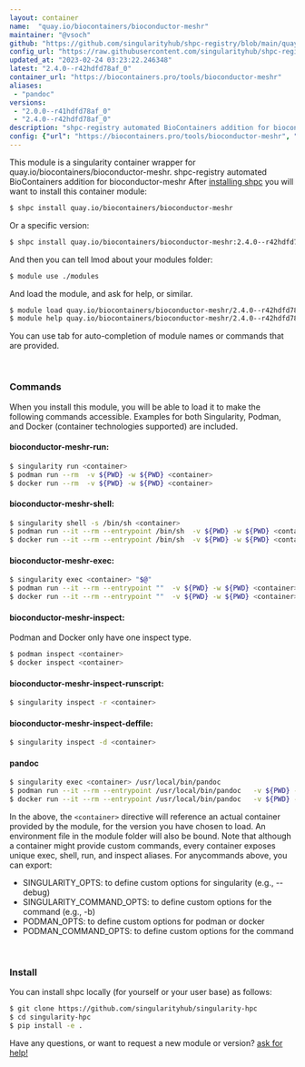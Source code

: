 ```yaml
---
layout: container
name:  "quay.io/biocontainers/bioconductor-meshr"
maintainer: "@vsoch"
github: "https://github.com/singularityhub/shpc-registry/blob/main/quay.io/biocontainers/bioconductor-meshr/container.yaml"
config_url: "https://raw.githubusercontent.com/singularityhub/shpc-registry/main/quay.io/biocontainers/bioconductor-meshr/container.yaml"
updated_at: "2023-02-24 03:23:22.246348"
latest: "2.4.0--r42hdfd78af_0"
container_url: "https://biocontainers.pro/tools/bioconductor-meshr"
aliases:
 - "pandoc"
versions:
 - "2.0.0--r41hdfd78af_0"
 - "2.4.0--r42hdfd78af_0"
description: "shpc-registry automated BioContainers addition for bioconductor-meshr"
config: {"url": "https://biocontainers.pro/tools/bioconductor-meshr", "maintainer": "@vsoch", "description": "shpc-registry automated BioContainers addition for bioconductor-meshr", "latest": {"2.4.0--r42hdfd78af_0": "sha256:a1eb762671ca9333f5795a5584e96166dce08ebbe685cc8efb2fa127f65add5b"}, "tags": {"2.0.0--r41hdfd78af_0": "sha256:b55dbd89a56f53bca59bb3023d531aedda73aa61b394bc3bd74673fe4a743a9a", "2.4.0--r42hdfd78af_0": "sha256:a1eb762671ca9333f5795a5584e96166dce08ebbe685cc8efb2fa127f65add5b"}, "docker": "quay.io/biocontainers/bioconductor-meshr", "aliases": {"pandoc": "/usr/local/bin/pandoc"}}
---
```


This module is a singularity container wrapper for quay.io/biocontainers/bioconductor-meshr.
shpc-registry automated BioContainers addition for bioconductor-meshr
After [installing shpc](#install) you will want to install this container module:


```bash
$ shpc install quay.io/biocontainers/bioconductor-meshr
```

Or a specific version:

```bash
$ shpc install quay.io/biocontainers/bioconductor-meshr:2.4.0--r42hdfd78af_0
```

And then you can tell lmod about your modules folder:

```bash
$ module use ./modules
```

And load the module, and ask for help, or similar.

```bash
$ module load quay.io/biocontainers/bioconductor-meshr/2.4.0--r42hdfd78af_0
$ module help quay.io/biocontainers/bioconductor-meshr/2.4.0--r42hdfd78af_0
```

You can use tab for auto-completion of module names or commands that are provided.

<br>

### Commands

When you install this module, you will be able to load it to make the following commands accessible.
Examples for both Singularity, Podman, and Docker (container technologies supported) are included.

#### bioconductor-meshr-run:

```bash
$ singularity run <container>
$ podman run --rm  -v ${PWD} -w ${PWD} <container>
$ docker run --rm  -v ${PWD} -w ${PWD} <container>
```

#### bioconductor-meshr-shell:

```bash
$ singularity shell -s /bin/sh <container>
$ podman run --it --rm --entrypoint /bin/sh  -v ${PWD} -w ${PWD} <container>
$ docker run --it --rm --entrypoint /bin/sh  -v ${PWD} -w ${PWD} <container>
```

#### bioconductor-meshr-exec:

```bash
$ singularity exec <container> "$@"
$ podman run --it --rm --entrypoint ""  -v ${PWD} -w ${PWD} <container> "$@"
$ docker run --it --rm --entrypoint ""  -v ${PWD} -w ${PWD} <container> "$@"
```

#### bioconductor-meshr-inspect:

Podman and Docker only have one inspect type.

```bash
$ podman inspect <container>
$ docker inspect <container>
```

#### bioconductor-meshr-inspect-runscript:

```bash
$ singularity inspect -r <container>
```

#### bioconductor-meshr-inspect-deffile:

```bash
$ singularity inspect -d <container>
```


#### pandoc

```bash
$ singularity exec <container> /usr/local/bin/pandoc
$ podman run --it --rm --entrypoint /usr/local/bin/pandoc   -v ${PWD} -w ${PWD} <container> -c " $@"
$ docker run --it --rm --entrypoint /usr/local/bin/pandoc   -v ${PWD} -w ${PWD} <container> -c " $@"
```



In the above, the `<container>` directive will reference an actual container provided
by the module, for the version you have chosen to load. An environment file in the
module folder will also be bound. Note that although a container
might provide custom commands, every container exposes unique exec, shell, run, and
inspect aliases. For anycommands above, you can export:

 - SINGULARITY_OPTS: to define custom options for singularity (e.g., --debug)
 - SINGULARITY_COMMAND_OPTS: to define custom options for the command (e.g., -b)
 - PODMAN_OPTS: to define custom options for podman or docker
 - PODMAN_COMMAND_OPTS: to define custom options for the command

<br>

### Install

You can install shpc locally (for yourself or your user base) as follows:

```bash
$ git clone https://github.com/singularityhub/singularity-hpc
$ cd singularity-hpc
$ pip install -e .
```

Have any questions, or want to request a new module or version? [ask for help!](https://github.com/singularityhub/singularity-hpc/issues)